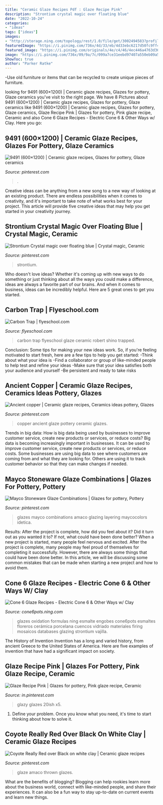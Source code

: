 ```yaml
---
title: "Ceramic Glaze Recipes Pdf : Glaze Recipe Pink"
description: "Strontium crystal magic over floating blue"
date: "2022-10-24"
categories:
- "ideas"
tags: ["ideas"]
images:
- "http://storage.ning.com/topology/rest/1.0/file/get/3002494583?profile=original"
featuredImage: "https://i.pinimg.com/736x/4d/33/eb/4d33ebc6217d50fc9ff40ee858e9e3c1.jpg"
featured_image: "https://i.pinimg.com/originals/4e/c4/46/4ec446a4763d36856948b98f2aca6991.jpg"
image: "https://i.pinimg.com/736x/09/9a/7c/099a7ce31eebd97407a550eb09a5c17b.jpg"
ShowToc: true
author: "Parker Ratke"
---
```



-Use old furniture or items that can be recycled to create unique pieces of furniture.

	

		
looking for 9491 (600×1200) | Ceramic glaze recipes, Glazes for pottery, Glaze ceramics you've visit to the right page. We have 8 Pictures about 9491 (600×1200) | Ceramic glaze recipes, Glazes for pottery, Glaze ceramics like 9491 (600×1200) | Ceramic glaze recipes, Glazes for pottery, Glaze ceramics, Glaze Recipe Pink | Glazes for pottery, Pink glaze recipe, Ceramic and also Cone 6 Glaze Recipes - Electric Cone 6 &amp; Other Ways w/ Clay. Here you go:
		
    
## 9491 (600×1200) | Ceramic Glaze Recipes, Glazes For Pottery, Glaze Ceramics

<img loading=lazy src="https://i.pinimg.com/736x/09/9a/7c/099a7ce31eebd97407a550eb09a5c17b.jpg" onerror="this.onerror=null;this.src='https://tse1.mm.bing.net/th?id=OIP.dG1vdTECaCe9ylWpoWUlyQHaO0&amp;pid=15.1';" alt="9491 (600×1200) | Ceramic glaze recipes, Glazes for pottery, Glaze ceramics">

_Source: pinterest.com_

>. 

	

Creative ideas can be anything from a new song to a new way of looking at an existing product. There are endless possibilities when it comes to creativity, and it's important to take note of what works best for your project. This article will provide five creative ideas that may help you get started in your creativity journey.

    
## Strontium Crystal Magic Over Floating Blue | Crystal Magic, Ceramic

<img loading=lazy src="https://i.pinimg.com/736x/bd/6f/57/bd6f57161053099932fd979d224ba77b.jpg" onerror="this.onerror=null;this.src='https://tse1.mm.bing.net/th?id=OIP.9IleYNCNtJYRSf3rXkJsfwHaHa&amp;pid=15.1';" alt="Strontium Crystal magic over floating blue | Crystal magic, Ceramic">

_Source: pinterest.com_

>strontium. 

	

Who doesn't love ideas? Whether it's coming up with new ways to do something or just thinking about all the ways you could make a difference, ideas are always a favorite part of our brains. And when it comes to business, ideas can be incredibly helpful. Here are 5 great ones to get you started.

    
## Carbon Trap | Flyeschool.com

<img loading=lazy src="http://flyeschool.com/sites/flyeschool/files/images/ceramic-terms/carbontrap.jpg" onerror="this.onerror=null;this.src='https://tse4.mm.bing.net/th?id=OIP.PBQHWqWzb0XwkqxuB-QDRAHaN9&amp;pid=15.1';" alt="Carbon Trap | flyeschool.com">

_Source: flyeschool.com_

>carbon trap flyeschool glaze ceramic robert shino trapped. 

	

Conclusion: Some tips for making your new ideas work.
So, if you're feeling motivated to start fresh, here are a few tips to help you get started: 
-Think about what your idea is 
-Find a collaborator or group of like-minded people to help test and refine your ideas 
-Make sure that your idea satisfies both your audience and yourself 
-Be persistent and ready to take risks

    
## Ancient Copper | Ceramic Glaze Recipes, Ceramics Ideas Pottery, Glazes

<img loading=lazy src="https://i.pinimg.com/736x/4d/33/eb/4d33ebc6217d50fc9ff40ee858e9e3c1.jpg" onerror="this.onerror=null;this.src='https://tse2.mm.bing.net/th?id=OIP.AWULPscLXbxyAsUov8vN0gHaHv&amp;pid=15.1';" alt="Ancient copper | Ceramic glaze recipes, Ceramics ideas pottery, Glazes">

_Source: pinterest.com_

>copper ancient glaze pottery ceramic glazes. 

	

Trends in big data: How is big data being used by businesses to improve customer service, create new products or services, or reduce costs?
Big data is becoming increasingly important in businesses. It can be used to improve customer service, create new products or services, or reduce costs. Some businesses are using big data to see where customers are coming from and what they are looking for. Others are using it to track customer behavior so that they can make changes if needed.

    
## Mayco Stoneware Glaze Combinations | Glazes For Pottery, Pottery

<img loading=lazy src="https://i.pinimg.com/736x/7e/d6/b0/7ed6b0df0a7a1b6269e113b0165e473a.jpg" onerror="this.onerror=null;this.src='https://tse3.mm.bing.net/th?id=OIP.awri6Le9jU5Zam5SwsE1vgAAAA&amp;pid=15.1';" alt="Mayco Stoneware Glaze Combinations | Glazes for pottery, Pottery">

_Source: pinterest.com_

>glazes mayco combinations amaco glazing layering maycocolors idetica. 

	

Results: After the project is complete, how did you feel about it? Did it turn out as you wanted it to? If not, what could have been done better?
When a new project is started, many people feel nervous and excited. After the project is complete, many people may feel proud of themselves for completing it successfully. However, there are always some things that could have been done better. In this article, we will be discussing some common mistakes that can be made when starting a new project and how to avoid them.

    
## Cone 6 Glaze Recipes - Electric Cone 6 &amp; Other Ways W/ Clay

<img loading=lazy src="http://storage.ning.com/topology/rest/1.0/file/get/3002494583?profile=original" onerror="this.onerror=null;this.src='https://tse1.mm.bing.net/th?id=OIP.c8x1uYdg5G69_ZuMEJRSDAHaFj&amp;pid=15.1';" alt="Cone 6 Glaze Recipes - Electric Cone 6 &amp; Other Ways w/ Clay">

_Source: cone6pots.ning.com_

>glazes oxidation formulas ning esmalte engobes cone6pots esmaltes floreros cerámica porcelana cuencos vidriado materiales firing mosaicos databases glazing strontium vajilla. 

	

The History of Invention
Invention has a long and varied history, from ancient Greece to the United States of America. Here are five examples of invention that have had a significant impact on society.

    
## Glaze Recipe Pink | Glazes For Pottery, Pink Glaze Recipe, Ceramic

<img loading=lazy src="https://i.pinimg.com/736x/d3/90/f8/d390f83a47187fe63ac4e763ba5b7c3e.jpg" onerror="this.onerror=null;this.src='https://tse1.mm.bing.net/th?id=OIP.t9j7sYbgUyWnSPb3tX_KsQHaHa&amp;pid=15.1';" alt="Glaze Recipe Pink | Glazes for pottery, Pink glaze recipe, Ceramic">

_Source: in.pinterest.com_

>glazy glazes 20ish x5. 

	

1. Define your problem. Once you know what you need, it's time to start thinking about how to solve it. 

    
## Coyote Really Red Over Black On White Clay | Ceramic Glaze Recipes

<img loading=lazy src="https://i.pinimg.com/originals/4e/c4/46/4ec446a4763d36856948b98f2aca6991.jpg" onerror="this.onerror=null;this.src='https://tse2.mm.bing.net/th?id=OIP.cgMS5bJid6dYPf_QPgAKoQHaJ4&amp;pid=15.1';" alt="Coyote Really Red over Black on white clay | Ceramic glaze recipes">

_Source: pinterest.com_

>glaze amaco thrown glazes. 

	

What are the benefits of blogging?
Blogging can help rookies learn more about the business world, connect with like-minded people, and share their experiences. It can also be a fun way to stay up-to-date on current events and learn new things.


